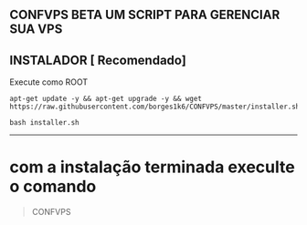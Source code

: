 
CONFVPS BETA UM SCRIPT PARA GERENCIAR SUA VPS
------------------------------------------------------------------------------------------------------------------------
INSTALADOR [ Recomendado]
------------------------------------------------------------------------------------------------------------------------
Execute como ROOT



    apt-get update -y && apt-get upgrade -y && wget https://raw.githubusercontent.com/borges1k6/CONFVPS/master/installer.sh
    
    bash installer.sh



------------------------------------------------------------------------------------------------------------------------
# com a instalação terminada execulte o comando

> CONFVPS
